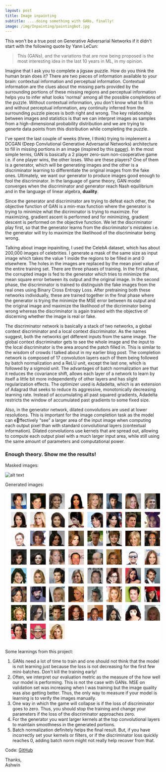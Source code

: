 ```yaml
---
layout: post
title: Image inpainting
subtitle: ....doing something with GANs, finally!
image: /img/Inpainting/paintingbot.jpg
---
```


This won't be a true post on Generative Adversarial Networks if it didn't start with the following quote by Yann LeCun:
>This (GANs), and the variations that are now being proposed is the most interesting idea in the last 10 years in ML, in my opinion.

Imagine that I ask you to complete a jigsaw puzzle. How do you think the human brain does it? There are two pieces of information available to your brain: contextual information and perceptual information. Contextual information are the clues about the missing parts provided by the surrounding portions of these missing regions and perceptual information helps you to infer what looks 'normal' among all the possible completions of the puzzle. Without contextual information, you don't know what to fill in and without perceptual information, any continuity inferred from the surrounding puzzle pieces is both right and wrong. The key relationship between images and statistics is that we can interpret images as samples from a high-dimensional probability distribution and we are trying to generte data points from this distribution while completing the puzzle.

I've spent the last couple of weeks (three, I think) trying to implement a DCGAN (Deep Convlutional Generative Adversarial Networks) architecture to fill in missing portions in an image (inspired by this [paper](http://iizuka.cs.tsukuba.ac.jp/projects/completion/data/completion_sig2017.pdf)). In the most simple terms, GAN is basically a 2 player zero-sum non-cooperative game i.e. if one player wins, the other loses. Who are these players? One of them is a generator, which will be generating images and the other is a discriminator learning to differentiate the original images from the fake ones. Ultimately, we want our generator to produce images good enough to fool the discriminator. In the language of game theory, GAN model converges when the discriminator and generator reach Nash equilibrium and in the language of linear algebra, **duality**.

Since the generator and discriminator are trying to defeat each other, the objective function of GAN is a min-max function where the generator is trying to minimize what the dicriminator is trying to maximize. For maximizing, gradient ascent is performed and for minimizing, gradient descent is performed on the objective function. We let the discriminator play first, so that the generator learns from the discriminator's mistakes i.e. the generator will try to maximize the likelihood of the discriminator being wrong. 

Talking about image inpainiting, I used the CelebA dataset, which has about 200,000 images of celebrities. I generate a mask of the same size as input image which takes the value 1 inside the regions to be filled in and 0 elsewhere. The holes in the images are replaced by the mean pixel value of the entire training set. There are three phases of training. In the first phase, the corrupted image is fed to the generator which tries to minimize the mean square error between its output and the original image. In the second phase, the discriminator is trained to distinguish the fake images from the real ones using Binary Cross Entropy Loss. After pretraining both these networks individually, these are trained together in the final phase where the generator is trying the minimize the MSE error between its output and the original image and maximize the likelihood of the dicriminator being wrong whereas the discriminator is again trained with the objective of discerning whether the image is real or fake.

The discriminator network is basically a stack of two networks, a global context discriminator and a local context discriminator. As the names suggest, both the networks get different inputs from the same image. The global context discriminator gets to see the whole image and the input to the local discriminator is the area around the patch filled in. This is similar to the wisdom of crowds I talked about in my earlier blog post. The completion network is composed of 17 convolution layers each of them being followed by batch normalization and a ReLU unit, except the last one, which is followed by a sigmoid unit. The advantages of batch normalization are that it reduces the covariance shift, allows each layer of a network to learn by itself a little bit more independently of other layers and has slight regularization effects. The optimizer used is Adadelta, which is an extension of Adagrad that seeks to reduce its aggressive, monotonically decreasing learning rate. Instead of accumulating all past squared gradients, Adadelta restricts the window of accumulated past gradients to some fixed size.

Also, in the generator network, dilated convolutions are used at lower resolutions. This is important for the image completion task as the model can effectively “see” a larger area of the input image when computing each output pixel than with standard convolutional layers (contextual information). Dilated convolutions use kernels that are spread out, allowing to compute each output pixel with a much larger input area, while still using the same amount of parameters and computational power. 

### Enough theory. Show me the results!
Masked images:

![alt text](/img/Inpainting/maked.png)

Generated images:

![alt text](/img/Inpainting/pic.png)

Some learnings from this project:
1. GANs need a lot of time to train and one should not think that the model is not learning just because the loss is not decreasing for the first few mini-batches. Don't kill the training early!
2. Often, we interpret our evaluation metric as the measure of the how well our model is performing. This is not the case with GANs. MSE on validation set was increasing when I was training but the image quality was also getting better. Thus, the only way to measure if your model is learning is to verify the images manually.
3. One way in which the game will collapse is if the loss of discriminator goes to zero. Thus, you should stop the training and change your parameters if the loss of the discriminator approaches zero. 
4. For the generator you want larger kernels at the top convolutional layers to maintain smoothness in the generated portions. 
5. Batch normalization definitely helps the final result. But, if you have incorrectly set your kernels or filters, or if the discriminator loss quickly reaches 0, adding batch norm might not really help recover from that.

Code: [GitHub](https://github.com/Regressionist/Image-Inpaiting-DCGAN)



Thanks,<br/>
Ashwin
